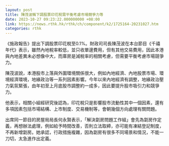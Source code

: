 ```yaml
---
layout: post
title: 陳茂波稱下調股票印花稅需平衡考慮市場競爭力等
date: 2023-10-27 09:23:22.000000000 +08:00
link: https://news.rthk.hk/rthk/ch/component/k2/1725164-20231027.htm
categories: rthk
---
```


《施政報告》提出下調股票印花稅至0.1%。財政司司長陳茂波在本台節目《千禧年代》表示，雖然內地稅率較低，並只收單邊費用，但有其他交易費用，因此本港與內地差異未必想像中大，而庫房是減稅率的相關考慮，但需要平衡考慮市場競爭力。

陳茂波說，本港股市上落與外圍環境關係很大，例如內地經濟、內地股票市場、環境經濟環境，地緣政治等一系列因素影響。今年以來內地經濟有調整，地緣政治壓力氣氛緊張，由年初至上月底股市調整約一成多，因此要提升股市吸引力和競爭力。

他表示，相關小組經研究後認為，印花稅只是影響股市流動性其中一個因素，還有多項因素包括市場結構、上市制度、交易機制等，會朝幾個方向處理有關問題。

出席同一節目的房屋局局長何永賢表示，「解決劏房問題工作組」會先為劏房作定義，再想辦法處理，例如給予時間改善，否則立法取締，亦可能有凍結登記制度，不再新增劏房。她承認，行政措施複雜，因為劏房有很多不同場景和情況，不能一刀切，太急進作出定義。

